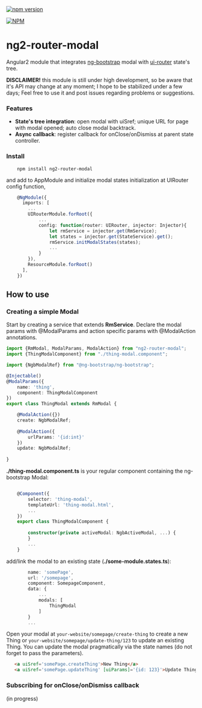 
[![npm version](https://badge.fury.io/js/ng2-router-modal.svg)](https://badge.fury.io/js/ng2-router-modal)

[![NPM](https://nodei.co/npm/ng2-router-modal.png?downloads=true&downloadRank=true&stars=true)](https://nodei.co/npm/ng2-router-modal/)

# ng2-router-modal
Angular2 module that integrates [ng-bootstrap](https://ng-bootstrap.github.io) modal with [ui-router](https://ui-router.github.io/ng2/) state's tree.

**DISCLAIMER!** this module is still under high development, so be aware that it's API may change at any moment; I hope to be stabilized under a few days; Feel free to use it and post issues regarding problems or suggestions. 

### Features
* **State's tree integration**: open modal with uiSref; unique URL for page with modal opened; auto close modal backtrack.
* **Async callback**: register callback for onClose/onDismiss at parent state controller.

### Install

```
    npm install ng2-router-modal
```

and add to AppModule and initialize modal states initialization at UIRouter config function,

```ts
    @NgModule({
      imports: [
        ... 
        UIRouterModule.forRoot({
            ...
            config: function(router: UIRouter, injector: Injector){
                let rmService = injector.get(RmService);
                let states = injector.get(StateService).get();
                rmService.initModalStates(states);
                ...
            }
        }),
        ResourceModule.forRoot()
      ],
    })
```


## How to use

### Creating a simple Modal

Start by creating a service that extends **RmService**. Declare the modal params with @ModalParams and action specific params with @ModalAction annotations.

```ts
import {RmModal, ModalParams, ModalAction} from "ng2-router-modal";
import {ThingModalComponent} from "./thing-modal.component";

import {NgbModalRef} from "@ng-bootstrap/ng-bootstrap";

@Injectable()
@ModalParams({
    name: 'thing',
    component: ThingModalComponent
})
export class ThingModal extends RmModal {

    @ModalAction({})
    create: NgbModalRef;
    
    @ModalAction({
        urlParams: '{id:int}'
    })
    update: NgbModalRef;
    
}
```

**./thing-modal.component.ts** is your regular component containing the ng-bootstrap Modal:
```ts

    @Component({
        selector: 'thing-modal',
        templateUrl: 'thing-modal.html',
        ... 
    })
    export class ThingModalComponent {
    
        constructor(private activeModal: NgbActiveModal, ...) {
        }
        ... 
    }

```

add/link the modal to an existing state (**./some-module.states.ts**):
```ts
        name: 'somePage',
        url: '/somepage',
        component: SomepageComponent,
        data: {
            ...
            modals: [
                ThingModal
            ]
        }
        ...
```

Open your modal at `your-website/somepage/create-thing` to create a new Thing or `your-website/somepage/update-thing/123`
to update an existing Thing. You can update the modal pragmatically via the state names (do not forget to pass the parameters).
```html 
   <a uiSref='somePage.createThing'>New Thing</a>
   <a uiSref='somePage.updateThing' [uiParams]='{id: 123}'>Update Thing 123</a>
```


### Subscribing for onClose/onDismiss callback
(in progress)
